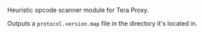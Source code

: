 Heuristic opcode scanner module for Tera Proxy.

Outputs a `protocol.version.map` file in the directory it's located in.
